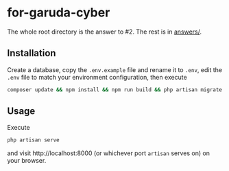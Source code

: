# for-garuda-cyber 
The whole root directory is the answer to #2. The rest is in [answers/](answers/).

## Installation
Create a database, copy the ```.env.example``` file and rename it to ```.env```, edit the ```.env``` file to match your environment configuration, then execute 
```bash
composer update && npm install && npm run build && php artisan migrate:fresh --seed && php artisan key:generate && php artisan storage:link
```
## Usage
Execute
```bash
php artisan serve
```
and visit http://localhost:8000 (or whichever port ```artisan``` serves on) on your browser.
